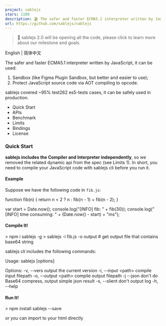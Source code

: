 ```yaml
---
project: sablejs
stars: 1109
description: 🏖️ The safer and faster ECMA5.1 interpreter written by JavaScript
url: https://github.com/sablejs/sablejs
---
```


> 🎉 sablejs 2.0 will be opening all the code, please click to learn more about our milestone and goals.

English | 简体中文

The safer and faster ECMA5.1 interpreter written by JavaScript, it can be used:

1.  Sandbox (like Figma Plugin Sandbox, but better and easier to use);
2.  Protect JavaScript source code via AOT compiling to opcode.

sablejs covered ~95% test262 es5-tests cases, it can be safely used in production.

-   Quick Start
-   APIs
-   Benchmark
-   Limits
-   Bindings
-   License

### Quick Start

**sablejs includes the Compiler and Interpreter independently**, so we removed the related dynamic api from the spec (see Limits 1). In short, you need to compile your JavaScript code with sablejs cli before you run it.

#### Example

Suppose we have the following code in `fib.js`:

function fib(n) {
  return n < 2 ? n : fib(n \- 1) + fib(n \- 2);
}

var start \= Date.now();
console.log("\[INFO\] fib: " + fib(30));
console.log("\[INFO\] time consuming: " + (Date.now() \- start) + "ms");

#### Compile It!

\> npm i sablejs -g
\> sablejs -i fib.js -o output # get output file that contains base64 string

sablejs cli includes the following commands:

Usage: sablejs \[options\]

Options:
  -v, --vers           output the current version
  -i, --input <path\>   compile input filepath
  -o, --output <path\>  compile output filepath
  -j  --json           don't do Base64 compress, output simple json result
  -s, --slient         don't output log
  -h, --help

#### Run It!

\> npm install sablejs --save

or you can import to your html directly

<script src\="https://cdn.jsdelivr.net/npm/sablejs@1.0.8/runtime.js"\></script\>

##### Browser

const VM \= require("sablejs/runtime")();

// import console.log function to vm call
const vm \= new VM();
const vGlobal \= vm.getGlobal();
const vConsole \= vm.createObject();
const vLog \= vm.createFunction("log", function () {
  const temp \= \[\];
  for (let i \= 0; i < arguments.length; i++) {
    temp.push(vm.asString(arguments\[i\]));
  }

  console.log(...temp);
  return vm.createUndefined();
});

vm.setProperty(vConsole, "log", vLog);
vm.setProperty(vGlobal, "console", vConsole);

(async () \=> {
  const resp \= await fetch("<output url>");
  const data \= await resp.text();
  vm.run(data);
  vm.destroy();
})();

##### Node

const VM \= require("sablejs/runtime")();
const fs \= require("fs");

// import console.log function to vm call
const vm \= new VM();
const vGlobal \= vm.getGlobal();
const vConsole \= vm.createObject();
const vLog \= vm.createFunction("log", function () {
  const temp \= \[\];
  for (let i \= 0; i < arguments.length; i++) {
    temp.push(vm.asString(arguments\[i\]));
  }

  console.log(...temp);
  return vm.createUndefined();
});

vm.setProperty(vConsole, "log", vLog);
vm.setProperty(vGlobal, "console", vConsole);

// please run: sablejs -i fib.js -o output
vm.run(fs.readFileSync("./output").toString());
vm.destroy();

### APIs

-   VM.prototype.run(source, isSimpleJSON)
    -   source: String - the compiled result via sablejs compiler
    -   isSimpleJSON: Boolean - if be true, you should use `-j` to make compiler output simple json result, default false.
    -   `return:` undefined

Initialize the VM and execute the compiled source code.

const VM \= require('sablejs/runtime')();
const vm \= new VM();

// source should be base64 string via sablejs compiling
vm.run(\`<compiled source string>\`);

-   VM.prototype.getGlobal()
    -   `return:` Value

Returns the `global` in the VM, which is similar to the `window` in browser and the `global` in Node.js.

const global \= vm.getGlobal();

-   VM.prototype.createUndefined()
    -   `return` Value

Create an `undefined` boxed type.

const vUndefined \= vm.createUndefined();

-   VM.prototype.createNull()
    -   `return:` Value

Create an `null` boxed type.

const vNull \= vm.createNull();

-   VM.prototype.createBoolean(bool)
    -   bool: Boolean
    -   `return` Value

Create an `bool` boxed type.

const vBoolean \= vm.createBoolean(true);

-   VM.prototype.createNumber(num)
    -   num: Number
    -   `return` Value

Create an `number` boxed type.

const vNumber \= vm.createNumber(1024);

-   VM.prototype.createString(str)
    -   str: String
    -   `return` Value

Create an `string` boxed type.

const vString \= vm.createString('Hello World!');

-   VM.prototype.createObject()
    -   `return` Value

Create an `object` boxed type.

const vObject \= vm.createObject();

-   VM.prototype.createArray(length)
    -   length: Number | undefined
    -   `return` Value

Create an `array` boxed type.

const vArray1 \= vm.createArray();
// or
const vArray2 \= vm.createArray(128);

-   VM.prototype.createFunction(name, func)
    -   name: String
    -   func: Function
    -   `return` Value

Create an `funcntion` boxed type. It receives a function name and the specific implementation of the function. Both the `function parameter` and `this` are boxed types in `func`.

const vFunction \= vm.createFunction("trim", function(str) {
  // this is the undefined or new's instannce boxed type
  // str maybe the string boxed type, we need to check it
});

-   VM.prototype.createError(message)
    -   message: String | undefined
    -   `return` Value

Create an `error` boxed type.

const vError1 \= vm.createError();
// or
const vError2 \= vm.createError("unknown error");

-   VM.prototype.createRegExp(pattern, flags)
    -   pattern: String
    -   flags: String | undefined
    -   `return` Value

Create an `regexp` boxed type.

const vRegExp \= vm.createRegExp("\\\\w+", "ig");

-   VM.prototype.createDate()
    -   `return` Value

Create an `date` boxed type.

const vDate \= vm.createDate();

-   VM.prototype.isUndefined(value)
    -   value: Value
    -   `return` Boolean

Used to determine if the type is `undefinend`.

const vUndefined \= vm.createUndefined();
if(vm.isUndefined(vUndefined)) {
  // ...
}

-   VM.prototype.isNull(value)
    -   value: Value
    -   `return` Boolean

Used to determine if the type is `null`.

const vNull \= vm.createNull();
if(vm.isNull(vNull)) {
  // ...
}

-   VM.prototype.isBoolean(value)
    -   value: Value
    -   `return` Boolean

Used to determine if the type is `bool`.

const vBoolean \= vm.createBoolean(true);
if(vm.isBoolean(vBoolean)) {
  // ...
}

-   VM.prototype.isNumber(value)
    -   value: Value
    -   `return` Boolean

Used to determine if the type is `number`.

const vNumber \= vm.createNumber(1024);
if(vm.isNumber(vNumber)) {
  // ...
}

-   VM.prototype.isString(value)
    -   value: Value
    -   `return` Boolean

Used to determine if the type is `string`.

const vString \= vm.createString("Hello World!");
if(vm.isString(vString)) {
  // ...
}

-   VM.prototype.isObject(value)
    -   value: Value
    -   `return` Boolean

Used to determine if the type is `object`.

const vObject \= vm.createObject();
const vArray \= vm.createArray();
if(vm.isObject(vObject) && vm.isObject(vArray)) {
  // ...
}

-   VM.prototype.isArray(value)
    -   value: Value
    -   `return` Boolean

Used to determine if the type is `array`.

const vArray \= vm.createArray();
if(vm.isArray(vArray)) {
  // ...
}

-   VM.prototype.isFunction(value)
    -   value: Value
    -   `return` Boolean

Used to determine if the type is `function`.

const vFunction \= vm.createFunction("log", function(){});
if(vm.isFunction(vFunction)){
  // ...
}

-   VM.prototype.isError(value)
    -   value: Value
    -   `return` Boolean

Used to determine if the type is `error`.

const vError \= vm.createError('unknown error');
if(vm.isError(vError)){
  // ...
}

-   VM.prototype.isRegExp(value)
    -   value: Value
    -   `return` Boolean

Used to determine if the type is `regexp`.

const vRegExp \= vm.createRegExp("\\\\w+", "ig");
if(vm.isRegExp(vRegExp)){
  // ...
}

-   VM.prototype.isDate(value)
    -   value: Value
    -   `return` Boolean

Used to determine if the type is `date`.

const vDate \= vm.createDate();
if(vm.isDate(vDate)){
  // ...
}

-   VM.prototype.asUndefined(value)
    -   value: Value
    -   `return` undefined

Converting `undefined` boxed type to `plain undefined` value.

const vUndefined \= vm.createUndefined();
vm.asUndefined(vUndefined) \=== undefined;

-   VM.prototype.asNull(value)
    -   value: Value
    -   `return` null

Converting `null` boxed type to `plain null` value.

const vNull \= vm.createNull();
vm.asNull(vNull) \=== null;

-   VM.prototype.asBoolean(value)
    -   value: Value
    -   `return` Boolean

Converting `bool` boxed type to `plain bool` value.

const vBoolean \= vm.createBoolean(true);
const boolean \= vm.asBoolean(vBoolean);
if(boolean \=== true) {
  // ...
}

-   VM.prototype.asNumber(value)
    -   value: Value
    -   `return` Number

Converting `number` boxed type to `plain number` value.

const vNumber \= vm.createNumber(1024);
const number \= vm.asNumber(vNumber);
if(number \=== 1024) {
  // ...
}

-   VM.prototype.asString(value)
    -   value: Value
    -   `return` String

Converting `string` boxed type to `plain string` value.

const vString \= vm.createString('Hello World!');
const string \= vm.asString(vString);
if(string \=== 'Hello World!') {
  // ...
}

-   VM.prototype.asObject(value)
    -   value: Value
    -   `return` Object

Converting `object` boxed type to `inner object` value.

const vObject \= vm.createFunction("asObject", function(){});
const object \= vm.asObject(vObject);
if(object.type \=== 12) {
  // ...
}

-   VM.prototype.instanceof(lval, rval)
    -   lval: Value
    -   rval: Value
    -   `return` Boolean

Equivalent to the `instanceof` keyword.

const global \= vm.getGlobal();
const vDateFunc \= vm.getProperty(global, "Date");
const vDate \= vm.createDate();
if(vm.instanceof(vDate, vDateFunc)) {
  // ...
}

-   VM.prototype.typeof(value)
    -   value: Value
    -   `return` String

Equivalent to the `typeof` keyword.

const vString \= vm.createString('Hello World!');
if(vm.typeof(vString) \=== "string") {
  // ...
}

-   VM.prototype.getProperty(value, name)
    -   value: Value
    -   name: String
    -   `return` Value

Get the value of the property of the object. Return is a property boxed type.

const global \= vm.getGlobal();
const vPrint \= vm.getProperty(global, "print");
if(vm.isFunction(vPrint)) {
  // ...
}

-   VM.prototype.setProperty(value, name, property)
    -   value: Value
    -   name: String
    -   property: Value
    -   `return` Value

Assigning the property to object. Return is a property boxed type.

const global \= vm.getGlobal();
const console \= vm.createObject();
const log \= vm.createFunction("log", function() {
  // console.log impl
});

vm.setProperty(console, "log", log);
vm.setProperty(global, "console", console);

-   VM.prototype.deleteProperty(value, name)
    -   value: Value
    -   name: String
    -   `return` Boolean

Delete the property of object.

const global \= vm.getGlobal();
vm.deleteProperty(global, "print");

const vPrint \= vm.getProperty(global, "print");
if(vm.isUndefined(vPrint)) {
  // ...
} 

-   VM.prototype.defineProperty(value, name, desc)
    -   value: Value
    -   name: String
    -   desc: Object
    -   `return` Value

Equivalent to the `Object.defineProperty` function.

const vObject \= vm.createObject();
vm.defineProperty(vObject, "name", { 
  value: vm.createString("sablejs"),
});

const getter \= vm.createFunction("getter", function() {
  return vm.createNumber("101");
});

const setter \= vm.createFunction("setter", function(age) {
  vm.setProperty(this, "\_\_age\_\_", age);
});

vm.defineProperty(vObject, "age", {
  enumerable: false,
  get: getter,
  set: setter,
});

-   VM.prototype.getPrototype(value)
    -   value: Value
    -   `return` Value

Get the prototype of object.

const global \= vm.getGlobal();
const vStringFunc \= vm.getProperty(global, "String");
if(!vm.isUndefined(vStringFunc)) {
  const vTrimStart \= vm.createFunction("trimStart", function() {
    const str \= vm.asString(this);
    return vm.createString(str);
  });

  const vStringFuncProto \= vm.getPrototype(vStringFunc);
  vm.setProperty(vStringFuncProto, "trimStart", vTrimStart);
}

-   VM.prototype.setPrototype(value, prototype)
    -   value: Value
    -   prototype: Value
    -   `return` Value

Set the prototype of object.

const vA \= vm.createFunction("A", function() {});
const vObject \= vm.createObject();

vm.setProperty(vObject, 'name', vm.createString('Hello World!'));
vm.setPrototype(vA, vObject);

-   VM.prototype.throw(value)
    -   value: Value
    -   `return` undefined

Equivalent to the `throw` keyword.

const vError \= vm.createError('unknown error');
vm.throw(vError);

-   VM.prototype.new(func\[, arg1, arg2, arg3...\])
    -   func: Value
    -   arg: Value
    -   `return` Value

Equivalent to the `new` keyword.

const vA \= vm.createFunction('A', function(name) {
  vm.setProperty(this, 'name', name);
});

vm.new(vA, vm.createString("A"));

-   VM.prototype.call(func, thisPtr\[, arg1, arg2, arg3...\])
    -   func: Value
    -   thisPtr: Value | undefined
    -   arg: Value
    -   `return` Value

Equivalent to the `Function.prototype.call` function.

const vLog \= vm.createFunction('log', function() {
  const temp \= \[\];
  for(let i \= 0; i < arguments.length; i++){
    temp.push(vm.asString(arguments\[i\]));
  }
  console.log(...temp); // '1', 1, false
});

vm.call(
  vLog, 
  vm.createUndefined(), 
  vm.createString('1'), 
  vm.createNumber(1), 
  vm.createBoolean(false)
);

-   VM.prototype.destroy
    -   `return` undefined

Destroy the VM instance.

vm.destroy();

### Benchmark

sablejs may be the fastest interpreter written in JavaScript (using v8 benchmark suites):

> Benchmark Enviorment:
> 
> -   Node.js v12.19.0
> -   Golang 1.15.6
> -   GCC 5.4.0 -O3
> -   2.4 GHz Intel Core i9
> -   MacOS Mojave 10.14.6 (18G6032)

sablejs

sval

eval5

quickjs-wasm

goja

Language

JavaScript

JavaScript

JavaScript

C + WebAssembly

Golang

Richards

110

24.9

24.7

376

208

Crypto

114

24.6

20.2

400

104

RayTrace

258

92.2

98.5

471

294

NavierStokes

183

35.9

49.8

665

191

DeltaBlue

120

35.3

29.5

402

276

Total score

148

37.3

37.3

452

202

Baseline

1

▼ 2.96

▼ 2.96

▲ 2.05

▲ 0.36

File Size(KB)

216

152

134

434

\-

Gzip Size(KB)

29

40

34

245

\-

### Limits

1.  Dynamic execution by `eval` and `Function` is forbidden, but passing literal string/number/null and undefined is allowed (the interpreter doesn't contain any compiler).

eval("print('Hello World!')"); // it's ok
eval("var " + "a=1"); // it's ok

var str \= "Hello World!";
eval("print('" + str + "')"); // throw SyntaxError

Function("a", "b", "return a+b"); // it's ok
new Function("a", "b", "return a+b"); // it's ok

var str \= "return a+b";
Function("a", "b", str); // throw SyntaxError
new Function("a", "b", str); // throw SyntaxError

1.  The browser environment relies on native browser functions such as `btoa` / `unescape` / `decodeURIComponent`, etc. if you need support for IE9 or below, you need to add shims.

### Bindings

-   cax2sablejs - Canvas2D rendering engine for sablejs
-   ajax2sablejs - A tiny and simple ajax for sablejs

### License

sablejs JavaScript Engine

Copyright (c) 2020-Now ErosZhao

Permission is hereby granted, free of charge, to any person obtaining a copy of this software and associated documentation files (the "Software"), to deal in the Software without restriction, including without limitation the rights to use, copy, modify, merge, publish, distribute, sublicense, and/or sell copies of the Software, and to permit persons to whom the Software is furnished to do so, subject to the following conditions:

Non-profit projects of individuals or organizations and commercial projects with commercial authorization of the author.

THE SOFTWARE IS PROVIDED "AS IS", WITHOUT WARRANTY OF ANY KIND, EXPRESS OR IMPLIED, INCLUDING BUT NOT LIMITED TO THE WARRANTIES OF MERCHANTABILITY, FITNESS FOR A PARTICULAR PURPOSE AND NONINFRINGEMENT. IN NO EVENT SHALL THE AUTHORS OR COPYRIGHT HOLDERS BE LIABLE FOR ANY CLAIM, DAMAGES OR OTHER LIABILITY, WHETHER IN AN ACTION OF CONTRACT, TORT OR OTHERWISE, ARISING FROM, OUT OF OR IN CONNECTION WITH THE SOFTWARE OR THE USE OR OTHER DEALINGS IN THE SOFTWARE.
